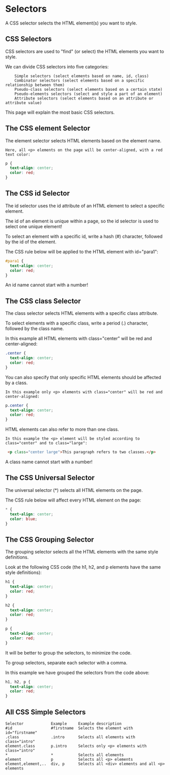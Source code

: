# Selectors

A CSS selector selects the HTML element(s) you want to style.

## CSS Selectors
CSS selectors are used to "find" (or select) the HTML elements you want to style.

We can divide CSS selectors into five categories:
```
    Simple selectors (select elements based on name, id, class)
    Combinator selectors (select elements based on a specific relationship between them)
    Pseudo-class selectors (select elements based on a certain state)
    Pseudo-elements selectors (select and style a part of an element)
    Attribute selectors (select elements based on an attribute or attribute value)
```
This page will explain the most basic CSS selectors.

## The CSS element Selector
The element selector selects HTML elements based on the element name.

```
Here, all <p> elements on the page will be center-aligned, with a red text color: 
```
```css
p {
  text-align: center;
  color: red;
}
```

## The CSS id Selector
The id selector uses the id attribute of an HTML element to select a specific element.

The id of an element is unique within a page, so the id selector is used to select one unique element!

To select an element with a specific id, write a hash (#) character, followed by the id of the element.

The CSS rule below will be applied to the HTML element with id="para1": 
```css
#para1 {
  text-align: center;
  color: red;
}
```

An id name cannot start with a number!

## The CSS class Selector
The class selector selects HTML elements with a specific class attribute.

To select elements with a specific class, write a period (.) character, followed by the class name.

In this example all HTML elements with class="center" will be red and center-aligned: 
```css
.center {
  text-align: center;
  color: red;
}
```

You can also specify that only specific HTML elements should be affected by a class.
```
In this example only <p> elements with class="center" will be red and center-aligned: 
```
```css
p.center {
  text-align: center;
  color: red;
}
```

HTML elements can also refer to more than one class.

```
In this example the <p> element will be styled according to class="center" and to class="large": 
```
```html
 <p class="center large">This paragraph refers to two classes.</p> 
```

A class name cannot start with a number!

## The CSS Universal Selector
The universal selector (*) selects all HTML elements on the page.

The CSS rule below will affect every HTML element on the page: 
```css
* {
  text-align: center;
  color: blue;
}
```

## The CSS Grouping Selector
The grouping selector selects all the HTML elements with the same style definitions.

Look at the following CSS code (the h1, h2, and p elements have the same style definitions):

```css
h1 {
  text-align: center;
  color: red;
}

h2 {
  text-align: center;
  color: red;
}

p {
  text-align: center;
  color: red;
}
```

It will be better to group the selectors, to minimize the code.

To group selectors, separate each selector with a comma.

In this example we have grouped the selectors from the code above: 
```css
h1, h2, p {
  text-align: center;
  color: red;
}
```

## All CSS Simple Selectors
```
Selector 	        Example 	Example description
#id 	            #firstname 	Selects the element with id="firstname"
.class 	            .intro 	    Selects all elements with class="intro"
element.class 	    p.intro 	Selects only <p> elements with class="intro"
* 	                * 	        Selects all elements
element 	        p 	        Selects all <p> elements
element,element,.. 	div, p 	    Selects all <div> elements and all <p> elements
```



